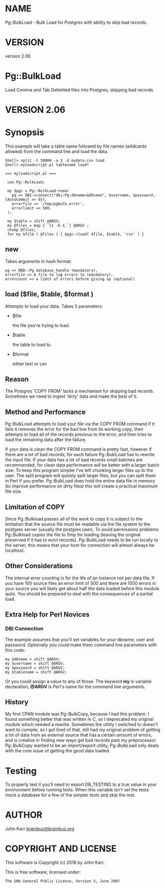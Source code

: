 # NAME

Pg::BulkLoad - Bulk Load for Postgres with ability to skip bad records.

# VERSION

version 2.06

# Pg::BulkLoad

Load Comma and Tab Delimited files into Postgres, skipping bad records.

# VERSION 2.06

# Synopsis

This example will take a table name followed by file names (wildcards allowed) from the command
line and load the data.

    Shell> split -l 50000 -a 3 -d mydata.csv load
    Shell> myloadscript.pl tablename load*

    === myloadscript.pl ===

     use Pg::BulkLoad;

     my $pgc = Pg::BulkLoad->new(
       pg => DBI->connect("dbi:Pg:dbname=$dbname", $username, $password, {AutoCommit => 0}),
       errorfile => '/tmp/pgbulk.error',
       errorlimit => 500,
     );

     my $table = shift @ARGV;
     my @files = map { `ls -b $_`} @ARGV ;
     chomp @files;
     for my $file ( @files ) { $pgc->load( $file, $table, 'csv' ) }

## new

Takes arguments in hash format:

    pg => DBD::Pg database_handle (mandatory),
    errorfile => A file to log errors to (mandatory),
    errorcount => a limit of errors before giving up (optional)

## load ($file, $table, $format )

Attempts to load your data. Takes 3 parameters:

- $file

    the file you're trying to load.

- $table

    the table to load to.

- $format

    either text or csv

## Reason

The Postgres 'COPY FROM' lacks a mechanism for skipping bad records. Sometimes we need to ingest 'dirty' data and make the best of it.

## Method and Performance

Pg::BulkLoad attempts to load your file via the COPY FROM command if it fails it removes the error for the bad line from its working copy, then attempts to load all of the records previous to the error, and then tries to load the remaining data after the failure.

If your data is clean the COPY FROM command is pretty fast, however if there are a lot of bad records, for each failure Pg::BuklLoad has to rewrite the input file. If your data has a lot of bad records small batches are recommended, for clean data performance will be better with a larger batch size. To keep this program simpler I've left chunking larger files up to the user. The split program will quickly split larger files, but you can split them in Perl if you prefer. Pg::BulkLoad does hold the entire data file in memory (to improve performance on dirty files) this will create a practical maximum file size.

## Limitation of COPY

Since Pg::Bulkload passes all of the work to copy it is subject to the limitation that the source file must be readable via the file system to the postgres server (usually the postgres user). To avoid permissions problems Pg::Bulkload copies the file to /tmp for loading (leaving the original preserved if it has to evict records). Pg::BulkLoad needs to be run locally to the server, this means that your host for connection will almost always be localhost.

## Other Considerations

The internal error counting is for the life of an instance not per data file. If you have 100 source files an error limit of 500 and there are 1000 errors in your source you will likely get about half the data loaded before this module quits. You should be prepared to deal with the consequences of a partial load.

## Extra Help for Perl Novices

### DBI Connection

The example assumes that you'll set variables for your dbname, user and password. Optionally you could make them command line parameters with this code:

    my $dbname = shift @ARGV;
    my $username = shift @ARGV;
    my $password = shift @ARGV;
    my $tablename = shift @ARGV;

Or you could assign a value to any of those. The keyword **my** is variable declaration, **@ARGV** is Perl's name for the command line arguments.

## History

My first CPAN module was Pg::BulkCopy, because I had this problem. I found something better that was written in C, so I deprecated my original module which needed a rewrite. Sometimes the utility I switched to doesn't want to compile, so I got tired of that, still had my original problem of getting a lot of data from an external source that has a certain amount of errors, and is creative in finding new ways get bad records past my preprocessor. Pg::BulkCopy wanted to be an import/export utility, Pg::BulkLoad only deals with the core issue of getting the good data loaded.

# Testing

To properly test it you'll need to export DB\_TESTING to a true value in your environment before running tests. When this variable isn't set the tests mock a database for a few of the simpler tests and skip the rest.

# AUTHOR

John Karr <brainbuz@brainbuz.org>

# COPYRIGHT AND LICENSE

This software is Copyright (c) 2018 by John Karr.

This is free software, licensed under:

    The GNU General Public License, Version 3, June 2007

